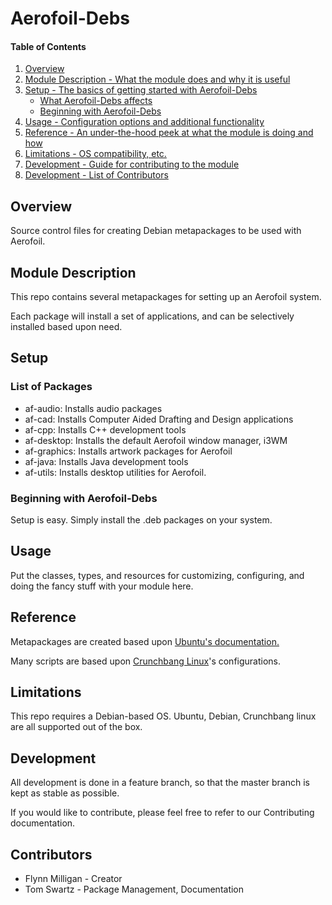 # Aerofoil-Debs

#### Table of Contents

1. [Overview](#overview)
2. [Module Description - What the module does and why it is useful](#module-description)
3. [Setup - The basics of getting started with Aerofoil-Debs](#setup)
    * [What Aerofoil-Debs affects](#list-of-packages)
    * [Beginning with Aerofoil-Debs](#beginning-with-aerofoil-Debs)
4. [Usage - Configuration options and additional functionality](#usage)
5. [Reference - An under-the-hood peek at what the module is doing and how](#reference)
6. [Limitations - OS compatibility, etc.](#limitations)
7. [Development - Guide for contributing to the module](#development)
8. [Development - List of Contributors](#contributors)

## Overview

Source control files for creating Debian metapackages to be used with Aerofoil.

## Module Description

This repo contains several metapackages for setting up an Aerofoil system.

Each package will install a set of applications, and can be selectively
installed based upon need.

## Setup

### List of Packages

* af-audio: Installs audio packages
* af-cad: Installs Computer Aided Drafting and Design applications
* af-cpp: Installs C++ development tools
* af-desktop: Installs the default Aerofoil window manager, i3WM
* af-graphics: Installs artwork packages for Aerofoil
* af-java: Installs Java development tools
* af-utils: Installs desktop utilities for Aerofoil.

### Beginning with Aerofoil-Debs

Setup is easy. Simply install the .deb packages on your system.

## Usage

Put the classes, types, and resources for customizing, configuring, and doing
the fancy stuff with your module here.

## Reference
Metapackages are created based upon [Ubuntu's
documentation.](https://help.ubuntu.com/community/MetaPackages)

Many scripts are based upon [Crunchbang Linux](http://crunchbang.org/)'s
configurations.

## Limitations

This repo requires a Debian-based OS.
Ubuntu, Debian, Crunchbang linux are all supported out of the box.

## Development

All development is done in a feature branch, so that the master branch is kept
as stable as possible.

If you would like to contribute, please feel free to refer to our Contributing
documentation.

## Contributors

* Flynn Milligan - Creator
* Tom Swartz - Package Management, Documentation

